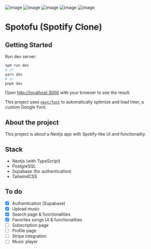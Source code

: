 ![image](https://img.shields.io/badge/HTML5-E34F26?style=for-the-badge&logo=html5&logoColor=white) ![image](https://img.shields.io/badge/TypeScript-007ACC?style=for-the-badge&logo=typescript&logoColor=white) ![image](https://img.shields.io/badge/next%20js-000000?style=for-the-badge&logo=nextdotjs&logoColor=white) ![image](https://img.shields.io/badge/Tailwind_CSS-38B2AC?style=for-the-badge&logo=tailwind-css&logoColor=white) ![image](https://img.shields.io/badge/React-20232A?style=for-the-badge&logo=react&logoColor=61DAFB)

# Spotofu (Spotify Clone)

## Getting Started

Run dev server:

```bash
npm run dev
# or
yarn dev
# or
pnpm dev
```

Open [http://localhost:3000](http://localhost:3000) with your browser to see the result.

This project uses [`next/font`](https://nextjs.org/docs/basic-features/font-optimization) to automatically optimize and load Inter, a custom Google Font.

## About the project

This project is about a Nextjs app with Spotify-like UI and functionality.

## Stack

* Nextjs (with TypeScript)
* PostgreSQL
* Supabase (for authentication)
* TailwindCSS

## To do

- [x] Authentication (Supabase)
- [x] Upload music
- [x] Search page & functionalities
- [x] Favorites songs UI & functionalities
- [ ] Subscription page
- [ ] Profile page
- [ ] Stripe integration
- [ ] Music player
